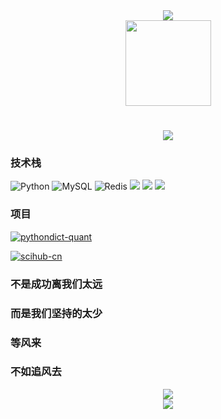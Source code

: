 
<div align="center">
	<img  src="https://github-profile-trophy.vercel.app/?username=jxxghp" />
</div>

<div align="center">
	<img height="137px" src="https://github-readme-stats.vercel.app/api?username=jxxghp&hide_title=true&hide_border=true&show_icons=trueline_height=21&text_color=000&icon_color=000&bg_color=0,ea6161,ffc64d,fffc4d,52fa5a&theme=graywhite" />
</div>

<h1 align="center">
	<a href="https://sunguoqi.com/">
		<img src="https://readme-typing-svg.herokuapp.com/?lines=console.log(%22Welcone%2C%20there!%22);祝您今天愉快!&center=true&size=27">
	</a>
</h1>


### 技术栈
![Python](https://img.shields.io/badge/-Python-192133?style=flat-square&logo=python&logoColor=white)
![MySQL](https://img.shields.io/badge/-MySQL-192133?style=flat-square&logo=mysql&logoColor=white)
![Redis](https://img.shields.io/badge/-Redis-192133?style=flat-square&logo=redis&logoColor=white)
<span >
	<img  src="https://img.shields.io/badge/-HTML5-E34F26?style=flat-square&logo=html5&logoColor=white" />
	<img  src="https://img.shields.io/badge/-CSS3-1572B6?style=flat-square&logo=css3" />
	<img  src="https://img.shields.io/badge/-JavaScript-oringe?style=flat-square&logo=javascript" />


### 项目
[![pythondict-quant](https://img.shields.io/badge/pythondict-quant-192133?style=flat-square)](https://github.com/Kimi-chao/Kimi-chao)

[![scihub-cn](https://img.shields.io/badge/scihub-cn-192133?style=flat-square)](https://github.com/Kimi-chao/EDtunnel)

### 不是成功离我们太远
### 而是我们坚持的太少
### 等风来
### 不如追风去

<div align="center">
	<img  src="https://github-readme-stats.vercel.app/api/top-langs/?username=jxxghp&hide_title=true&hide_border=true&layout=compact&langs_count=6&text_color=000&icon_color=fff&bg_color=0,52fa5a,4dfcff,c64dff&theme=graywhite" />
</div>



<div align="center">
	<img  src="https://github-readme-streak-stats.herokuapp.com/?user=jxxghp" />
</div>


<!---
Kimi-chao/Kimi-chao is a ✨ special ✨ repository because its `README.md` (this file) appears on your GitHub profile.
You can click the Preview link to take a look at your changes.
<img align="right" src="https://github-readme-stats.vercel.app/api/top-langs/?username=Kimi-chao&layout=compact">
--->
